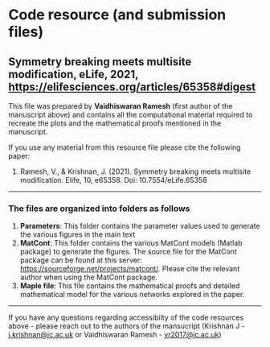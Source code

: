 # Code resource (and submission files) 
## Symmetry breaking meets multisite modification, eLife, 2021, https://elifesciences.org/articles/65358#digest

This file was prepared by **Vaidhiswaran Ramesh** (first author of the manuscript above) and contains all the computational material required to recreate the plots and the mathematical proofs mentioned in the manuscript.

If you use any material from this resource file please cite the following paper:
1. Ramesh, V., & Krishnan, J. (2021). Symmetry breaking meets multisite modification. Elife, 10, e65358. Doi: 10.7554/eLife.65358

___

### The files are organized into folders as follows

1. **Parameters**: This folder contains the parameter values used to generate the various figures in the main text
2. **MatCont**: This folder contains the various MatCont models (Matlab package) to generate the figures. The source file for the MatCont package can be found at this server: https://sourceforge.net/projects/matcont/. Please cite the relevant author when using the MatCont package.
3. **Maple file**: This file contains the mathematical proofs and detailed mathematical model for the various networks explored in the paper. 

___

If you have any questions regarding accessibilty of the code resources above - please reach out to the authors of the mansucript (Krishnan J - j.krishnan@ic.ac.uk or Vaidhiswaran Ramesh - vr2017@ic.ac.uk)
